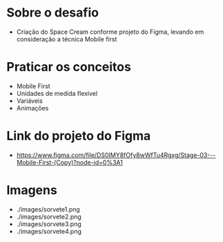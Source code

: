 # Sobre o desafio
- Criação do Space Cream conforme projeto do Figma, levando em consideração a técnica Mobile first


# Praticar os conceitos
- Mobile First
- Unidades de medida flexível
- Variáveis
- Animações

# Link do projeto do Figma
- https://www.figma.com/file/DS0IMY8fOfy8wWfTu4Rgxg/Stage-03---Mobile-First-(Copy)?node-id=0%3A1

# Imagens
- ./images/sorvete1.png
- ./images/sorvete2.png
- ./images/sorvete3.png
- ./images/sorvete4.png